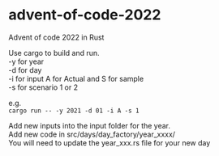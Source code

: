 # advent-of-code-2022
Advent of code 2022 in Rust

Use cargo to build and run.  
-y for year  
-d for day  
-i for input A for Actual and S for sample  
-s for scenario 1 or 2  

e.g.  
`cargo run -- -y 2021 -d 01 -i A -s 1`

Add new inputs into the input folder for the year.  
Add new code in src/days/day_factory/year_xxxx/  
You will need to update the year_xxx.rs file for your new day  